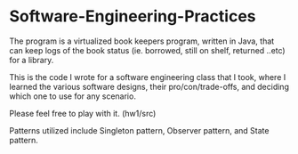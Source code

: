 # Software-Engineering-Practices
The program is a virtualized book keepers program, written in Java, that can keep logs of the book status (ie. borrowed, still on shelf, returned ..etc) for a library.

This is the code I wrote for a software engineering class that I took, where I learned the various software designs, their pro/con/trade-offs, and deciding which one to use for any scenario.

Please feel free to play with it. (hw1/src)

Patterns utilized include Singleton pattern, Observer pattern, and State pattern.


